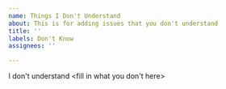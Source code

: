 ```yaml
---
name: Things I Don't Understand
about: This is for adding issues that you don't understand
title: ''
labels: Don't Know
assignees: ''

---
```


I don't understand <fill in what you don't here>
